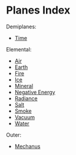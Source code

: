 # Planes Index

Demiplanes:
- [Time](demiplanes/time)

Elemental:
- [Air](elemental/air)
- [Earth](elemental/earth)
- [Fire](elemental/fire)
- [Ice](elemental/ice)
- [Mineral](elemental/mineral)
- [Negative Energy](elemental/negative_energy)
- [Radiance](elemental/radiance)
- [Salt](elemental/salt)
- [Smoke](elemental/smoke)
- [Vacuum](elemental/vacuum)
- [Water](elemental/water)

Outer:
- [Mechanus](outer/mechanus)
